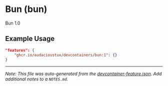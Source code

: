 
# Bun (bun)

Bun 1.0

## Example Usage

```json
"features": {
    "ghcr.io/audacioustux/devcontainers/bun:1": {}
}
```





---

_Note: This file was auto-generated from the [devcontainer-feature.json](https://github.com/audacioustux/devcontainers/blob/main/src/bun/devcontainer-feature.json).  Add additional notes to a `NOTES.md`._
